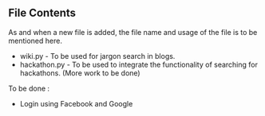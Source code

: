 ## File Contents

As and when a new file is added, the file name and usage of the file is to be mentioned here.

- wiki.py - To be used for jargon search in blogs.
- hackathon.py - To be used to integrate the functionality of searching for hackathons. (More work to be done)

To be done :

- Login using Facebook and Google
